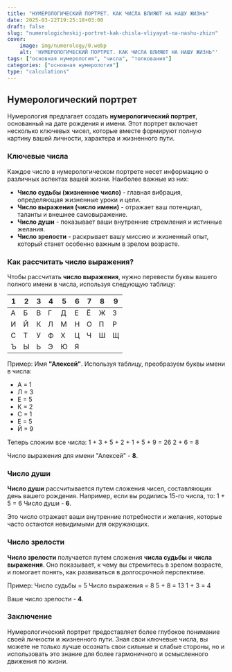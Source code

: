 ```yaml
---
title: "НУМЕРОЛОГИЧЕСКИЙ ПОРТРЕТ. КАК ЧИСЛА ВЛИЯЮТ НА НАШУ ЖИЗНЬ"
date: 2025-03-22T19:25:18+03:00
draft: false
slug: "numerologicheskij-portret-kak-chisla-vliyayut-na-nashu-zhizn"
cover:
    image: img/numerology/0.webp
    alt: 'НУМЕРОЛОГИЧЕСКИЙ ПОРТРЕТ. КАК ЧИСЛА ВЛИЯЮТ НА НАШУ ЖИЗНЬ"'
tags: ["основная нумерология", "числа", "толкования"]
categories: ["основная нумерология"]
type: "calculations"
---
```


## Нумерологический портрет

Нумерология предлагает создать **нумерологический портрет**, основанный на дате рождения и имени. Этот портрет включает несколько ключевых чисел, которые вместе формируют полную картину вашей личности, характера и жизненного пути.

### Ключевые числа

Каждое число в нумерологическом портрете несет информацию о различных аспектах вашей жизни. Наиболее важные из них:

- **Число судьбы (жизненное число)** - главная вибрация, определяющая жизненные уроки и цели.
- **Число выражения (число имени)** - отражает ваш потенциал, таланты и внешнее самовыражение.
- **Число души** - показывает ваши внутренние стремления и истинные желания.
- **Число зрелости** - раскрывает вашу миссию и жизненный опыт, который станет особенно важным в зрелом возрасте.

### Как рассчитать число выражения?

Чтобы рассчитать **число выражения**, нужно перевести буквы вашего полного имени в числа, используя следующую таблицу:

| 1 | 2 | 3 | 4 | 5 | 6 | 7 | 8 | 9 |
|---|---|---|---|---|---|---|---|---|
| А | Б | В | Г | Д | Е | Ё | Ж | З |
| И | Й | К | Л | М | Н | О | П | Р |
| С | Т | У | Ф | Х | Ц | Ч | Ш | Щ |
| Ъ | Ы | Ь | Э | Ю | Я |   |   |   |

Пример:
Имя **"Алексей"**. Используя таблицу, преобразуем буквы имени в числа:

- А = 1
- Л = 3
- Е = 5
- К = 2
- С = 1
- Е = 5
- Й = 9

Теперь сложим все числа:
1 + 3 + 5 + 2 + 1 + 5 + 9 = 26
2 + 6 = 8

Число выражения для имени "Алексей" - **8**.

### Число души

**Число души** рассчитывается путем сложения чисел, составляющих день вашего рождения. Например, если вы родились 15-го числа, то:
1 + 5 = 6
Число души - **6**.

Это число отражает ваши внутренние потребности и желания, которые часто остаются невидимыми для окружающих.

### Число зрелости

**Число зрелости** получается путем сложения **числа судьбы** и **числа выражения**. Оно показывает, к чему вы стремитесь в зрелом возрасте, и помогает понять, как развиваться в долгосрочной перспективе.

Пример:
Число судьбы = 5
Число выражения = 8
5 + 8 = 13
1 + 3 = 4

Ваше число зрелости - **4**.

### Заключение

Нумерологический портрет предоставляет более глубокое понимание своей личности и жизненного пути. Зная свои ключевые числа, вы можете не только лучше осознать свои сильные и слабые стороны, но и использовать это знание для более гармоничного и осмысленного движения по жизни.
